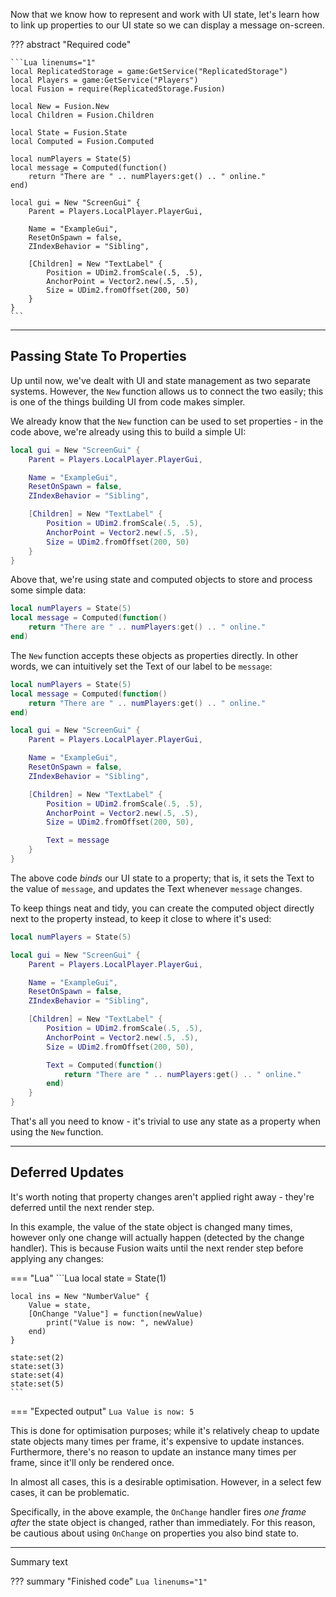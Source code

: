Now that we know how to represent and work with UI state, let's learn how to
link up properties to our UI state so we can display a message on-screen.

??? abstract "Required code"

	```Lua linenums="1"
	local ReplicatedStorage = game:GetService("ReplicatedStorage")
	local Players = game:GetService("Players")
	local Fusion = require(ReplicatedStorage.Fusion)

	local New = Fusion.New
	local Children = Fusion.Children

	local State = Fusion.State
	local Computed = Fusion.Computed

	local numPlayers = State(5)
	local message = Computed(function()
		return "There are " .. numPlayers:get() .. " online."
	end)

	local gui = New "ScreenGui" {
		Parent = Players.LocalPlayer.PlayerGui,

		Name = "ExampleGui",
		ResetOnSpawn = false,
		ZIndexBehavior = "Sibling",

		[Children] = New "TextLabel" {
			Position = UDim2.fromScale(.5, .5),
			AnchorPoint = Vector2.new(.5, .5),
			Size = UDim2.fromOffset(200, 50)
		}
	}
	```

-----

## Passing State To Properties

Up until now, we've dealt with UI and state management as two separate systems.
However, the `New` function allows us to connect the two easily; this is one of
the things building UI from code makes simpler.

We already know that the `New` function can be used to set properties - in the
code above, we're already using this to build a simple UI:

```Lua linenums="16"
local gui = New "ScreenGui" {
	Parent = Players.LocalPlayer.PlayerGui,

	Name = "ExampleGui",
	ResetOnSpawn = false,
	ZIndexBehavior = "Sibling",

	[Children] = New "TextLabel" {
		Position = UDim2.fromScale(.5, .5),
		AnchorPoint = Vector2.new(.5, .5),
		Size = UDim2.fromOffset(200, 50)
	}
}
```

Above that, we're using state and computed objects to store and process some
simple data:

```Lua linenums="11"
local numPlayers = State(5)
local message = Computed(function()
	return "There are " .. numPlayers:get() .. " online."
end)
```

The `New` function accepts these objects as properties directly. In other words,
we can intuitively set the Text of our label to be `message`:

```Lua linenums="11" hl_lines="18"
local numPlayers = State(5)
local message = Computed(function()
	return "There are " .. numPlayers:get() .. " online."
end)

local gui = New "ScreenGui" {
	Parent = Players.LocalPlayer.PlayerGui,

	Name = "ExampleGui",
	ResetOnSpawn = false,
	ZIndexBehavior = "Sibling",

	[Children] = New "TextLabel" {
		Position = UDim2.fromScale(.5, .5),
		AnchorPoint = Vector2.new(.5, .5),
		Size = UDim2.fromOffset(200, 50),

		Text = message
	}
}
```

The above code *binds* our UI state to a property; that is, it sets the Text to
the value of `message`, and updates the Text whenever `message` changes.

To keep things neat and tidy, you can create the computed object directly next
to the property instead, to keep it close to where it's used:

```Lua linenums="11" hl_lines="15-17"
local numPlayers = State(5)

local gui = New "ScreenGui" {
	Parent = Players.LocalPlayer.PlayerGui,

	Name = "ExampleGui",
	ResetOnSpawn = false,
	ZIndexBehavior = "Sibling",

	[Children] = New "TextLabel" {
		Position = UDim2.fromScale(.5, .5),
		AnchorPoint = Vector2.new(.5, .5),
		Size = UDim2.fromOffset(200, 50),

		Text = Computed(function()
			return "There are " .. numPlayers:get() .. " online."
		end)
	}
}
```

That's all you need to know - it's trivial to use any state as a property when
using the `New` function.

-----

## Deferred Updates

It's worth noting that property changes aren't applied right away - they're
deferred until the next render step.

In this example, the value of the state object is changed many times, however
only one change will actually happen (detected by the change handler). This is
because Fusion waits until the next render step before applying any changes:

=== "Lua"
	```Lua
	local state = State(1)

	local ins = New "NumberValue" {
		Value = state,
		[OnChange "Value"] = function(newValue)
			print("Value is now: ", newValue)
		end)
	}

	state:set(2)
	state:set(3)
	state:set(4)
	state:set(5)
	```
=== "Expected output"
	```Lua
	Value is now: 5
	```

This is done for optimisation purposes; while it's relatively cheap to update
state objects many times per frame, it's expensive to update instances.
Furthermore, there's no reason to update an instance many times per frame, since
it'll only be rendered once.

In almost all cases, this is a desirable optimisation. However, in a select few
cases, it can be problematic.

Specifically, in the above example, the `OnChange` handler fires *one frame after*
the state object is changed, rather than immediately. For this reason, be
cautious about using `OnChange` on properties you also bind state to.

-----

Summary text

??? summary "Finished code"
	```Lua linenums="1"
	```